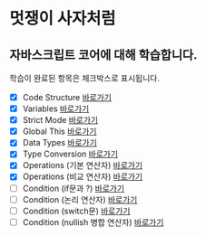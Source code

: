 # 멋쟁이 사자처럼

## 자바스크립트 코어에 대해 학습합니다.

학습이 완료된 항목은 체크박스로 표시됩니다.

- [x] Code Structure [바로가기](https://github.com/to06109/core-javascript/blob/01.core/client/chapter/core/01.codeStructure.js)
- [x] Variables [바로가기](https://github.com/to06109/core-javascript/blob/01.core/client/chapter/core/02.variables.js)
- [x] Strict Mode [바로가기](https://github.com/to06109/core-javascript/blob/01.core/client/chapter/core/03.strictMode.js)
- [x] Global This [바로가기](https://github.com/to06109/core-javascript/blob/01.core/client/chapter/core/04.globalThis.js)
- [x] Data Types [바로가기](https://github.com/to06109/core-javascript/blob/01.core/client/chapter/core/05.dataType.js)
- [x] Type Conversion [바로가기](https://github.com/to06109/core-javascript/blob/01.core/client/chapter/core/06.typeConversion.js)
- [x] Operations (기본 연산자) [바로가기](https://gto06109/core-javascript/blob/01.core/client/chapter/core/07-1.operations.js)
- [x] Operations (비교 연산자) [바로가기](https://github.com/to06109/core-javascript/blob/01.core/client/chapter/core/07-2.operations.js)
- [ ] Condition (if문과 ?) [바로가기](https://github.com/to06109/core-javascript/blob/01.core/client/chapter/core/08-1.condition.js)
- [ ] Condition (논리 연산자) [바로가기](https://github.com/to06109/core-javascript/blob/01.core/client/chapter/core/08-2.condition.js)
- [ ] Condition (switch문) [바로가기](https://github.com/to06109/core-javascript/blob/01.core/client/chapter/core/08-3.condition.js)
- [ ] Condition (nullish 병합 연산자) [바로가기](https://github.com/to06109/core-javascript/blob/01.core/client/chapter/core/08-4.condition.js)
